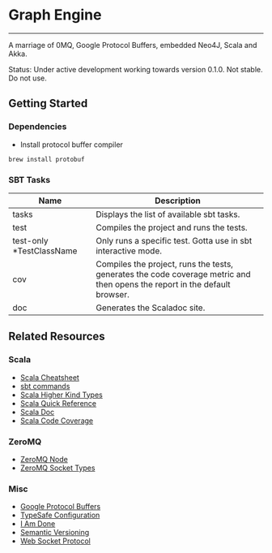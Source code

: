 # Graph Engine
- - -
A marriage of 0MQ, Google Protocol Buffers, embedded Neo4J, Scala and Akka.

Status: Under active development working towards version 0.1.0. Not stable. Do not use.

## Getting Started
### Dependencies
* Install protocol buffer compiler
```
brew install protobuf
```

### SBT Tasks
| Name  | Description                                                                                                                |
|-------|----------------------------------------------------------------------------------------------------------------------------|
| tasks | Displays the list of available sbt tasks.                                                                                  |
| test  | Compiles the project and runs the tests.                                                                                   |
| test-only *TestClassName  | Only runs a specific test. Gotta use in sbt interactive mode.                                          |
| cov   | Compiles the project, runs the tests, generates the code coverage metric and then opens the report in the default browser. |
| doc   | Generates the Scaladoc site.                                                                                               |

## Related Resources
### Scala
* [Scala Cheatsheet](http://docs.scala-lang.org/cheatsheets/index.html)
* [sbt commands](http://www.scala-sbt.org/0.13/docs/Command-Line-Reference.html)
* [Scala Higher Kind Types](https://blogs.atlassian.com/2013/09/scala-types-of-a-higher-kind/)
* [Scala Quick Reference](http://www.tutorialspoint.com/scala/index.htm)
* [Scala Doc](http://docs.scala-lang.org/style/scaladoc.html)
* [Scala Code Coverage](https://github.com/scoverage/sbt-scoverage)

### ZeroMQ
* [ZeroMQ Node](https://github.com/JustinTulloss/zeromq.node)
* [ZeroMQ Socket Types](http://api.zeromq.org/2-1:zmq-socket)

### Misc
* [Google Protocol Buffers](https://developers.google.com/protocol-buffers/)
* [TypeSafe Configuration](https://github.com/typesafehub/config)
* [I Am Done](https://github.com/imdone/imdone-core#metadata)
* [Semantic Versioning](http://semver.org/)
* [Web Socket Protocol](https://tools.ietf.org/html/rfc6455)
